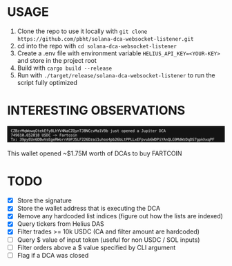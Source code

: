 # USAGE
1. Clone the repo to use it locally with `git clone https://github.com/pbht/solana-dca-websocket-listener.git`
2. cd into the repo with `cd solana-dca-websocket-listener`
3. Create a .env file with environment variable `HELIUS_API_KEY=<YOUR-KEY>` and store in the project root
4. Build with `cargo build --release`
5. Run with `./target/release/solana-dca-websocket-listener` to run the script fully optimized

# INTERESTING OBSERVATIONS
![$1M Fartcoin DCA](assets/fartcoin-1m-dca.png)
![$750K Fartcoin DCA](assets/fartcoin-750k-dca.png)

This wallet opened ~$1.75M worth of DCAs to buy FARTCOIN

# TODO
- [x] Store the signature 
- [x] Store the wallet address that is executing the DCA
- [x] Remove any hardcoded list indices (figure out how the lists are indexed)
- [x] Query tickers from Helius DAS
- [x] Filter trades >= 10k USDC (CA and filter amount are hardcoded)
- [ ] Query $ value of input token (useful for non USDC / SOL inputs)
- [ ] Filter orders above a $ value specified by CLI argument
- [ ] Flag if a DCA was closed